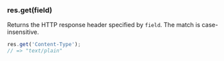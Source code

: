 <h3 id='res.get'>res.get(field)</h3>

Returns the HTTP response header specified by `field`.
The match is case-insensitive.

```js
res.get('Content-Type');
// => "text/plain"
```

